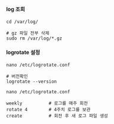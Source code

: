 #### log 조회
```
cd /var/log/

# gz 파일 전부 삭제
sudo rm /var/log/*.gz
```

#### logrotate 설정
```
nano /etc/logrotate.conf

# 버전확인
logrotate --version

nano /etc/logrotate.conf

weekly          # 로그를 매주 회전
rotate 4        # 4주치 로그를 보관
create          # 회전 후 새 로그 파일 생성
```
